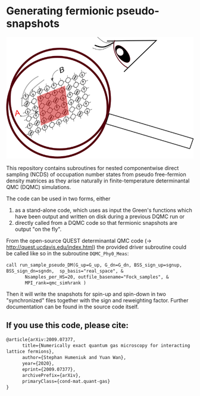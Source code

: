 # Generating fermionic pseudo-snapshots
<img src="_resources/titlepage.png" width="600">

This repository contains subroutines for nested componentwise direct sampling (NCDS) of
occupation number states from pseudo free-fermion density matrices 
as they arise naturally in finite-temperature determinantal QMC (DQMC) simulations.

The code can be used in two forms, either 
1. as a stand-alone code, which uses as input the Green's functions which have been output and written 
   on disk during a previous DQMC run or 
2. directly called from a DQMC code so that fermionic snapshots are output "on the fly".    


From the open-source QUEST determinantal QMC code (-> http://quest.ucdavis.edu/index.html) 
the provided driver subroutine could be called like 
so in the subroutine `DQMC_Phy0_Meas`:


    call run_sample_pseudo_DM(G_up=G_up, G_dn=G_dn, BSS_sign_up=sgnup, BSS_sign_dn=sgndn,  sp_basis="real_space", &
           Nsamples_per_HS=20, outfile_basename="Fock_samples", &
           MPI_rank=qmc_sim%rank )


Then it will write the snapshots for spin-up and spin-down in two "synchronized" files together
with the sign and reweighting factor. Further documentation can be found in the source code itself.

If you use this code, please cite:
----------------------------------
```
@article{arXiv:2009.07377,
      title={Numerically exact quantum gas microscopy for interacting lattice fermions}, 
      author={Stephan Humeniuk and Yuan Wan},
      year={2020},
      eprint={2009.07377},
      archivePrefix={arXiv},
      primaryClass={cond-mat.quant-gas}
}
```


